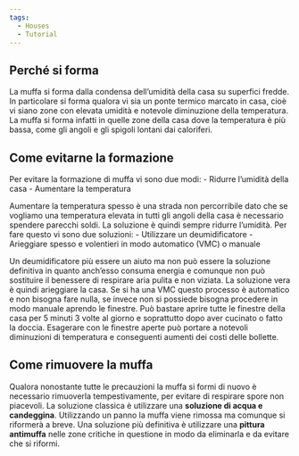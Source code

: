 ```yaml
---
tags:
  - Houses
  - Tutorial
---
```


## Perché si forma

La muffa si forma dalla condensa dell’umidità della casa su superfici fredde. In particolare si forma qualora vi sia un ponte termico marcato in casa, cioè vi siano zone con elevata umidità e notevole diminuzione della temperatura. La muffa si forma infatti in quelle zone della casa dove la temperatura è più bassa, come gli angoli e gli spigoli lontani dai caloriferi.

## Come evitarne la formazione

Per evitare la formazione di muffa vi sono due modi: - Ridurre l’umidità della casa - Aumentare la temperatura

Aumentare la temperatura spesso è una strada non percorribile dato che se vogliamo una temperatura elevata in tutti gli angoli della casa è necessario spendere parecchi soldi. La soluzione è quindi sempre ridurre l’umidità. Per fare questo vi sono due soluzioni: - Utilizzare un deumidificatore - Arieggiare spesso e volentieri in modo automatico (VMC) o manuale

Un deumidificatore più essere un aiuto ma non può essere la soluzione definitiva in quanto anch’esso consuma energia e comunque non può sostituire il benessere di respirare aria pulita e non viziata. La soluzione vera è quindi arieggiare la casa. Se si ha una VMC questo processo è automatico e non bisogna fare nulla, se invece non si possiede bisogna procedere in modo manuale aprendo le finestre. Può bastare aprire tutte le finestre della casa per 5 minuti 3 volte al giorno e soprattutto dopo aver cucinato o fatto la doccia. Esagerare con le finestre aperte può portare a notevoli diminuzioni di temperatura e conseguenti aumenti dei costi delle bollette.

## Come rimuovere la muffa

Qualora nonostante tutte le precauzioni la muffa si formi di nuovo è necessario rimuoverla tempestivamente, per evitare di respirare spore non piacevoli. La soluzione classica è utilizzare una **soluzione di acqua e candeggina**. Utilizzando un panno la muffa viene rimossa ma comunque si riformerà a breve. Una soluzione più definitiva è utilizzare una **pittura antimuffa** nelle zone critiche in questione in modo da eliminarla e da evitare che si riformi.